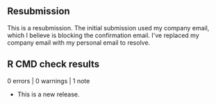 ## Resubmission

This is a resubmission. The initial submission used my company email, which I
believe is blocking the confirmation email. I've replaced my company email with
my personal email to resolve.

## R CMD check results

0 errors | 0 warnings | 1 note

* This is a new release.
